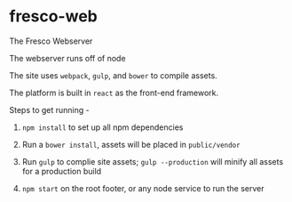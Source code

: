 # fresco-web

The Fresco Webserver

The webserver runs off of node

The site uses `webpack`, `gulp`, and `bower` to compile assets.

The platform is built in `react` as the front-end framework.

Steps to get running - 


1. `npm install` to set up all npm dependencies

2. Run a `bower install`, assets will be placed in `public/vendor`

3. Run `gulp` to complie site assets; `gulp --production` will minify all assets for a production build

4. `npm start` on the root footer, or any node service to run the server
